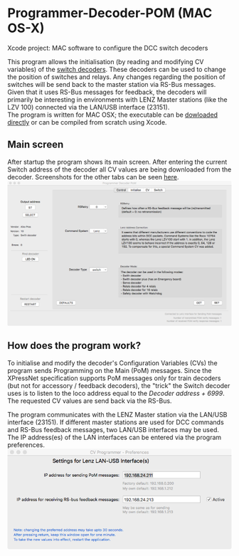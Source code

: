 # Programmer-Decoder-POM (MAC OS-X)
Xcode project: MAC software to configure the DCC switch decoders

This program allows the initialisation (by reading and modifying CV variables) of the [switch decoders](https://github.com/aikopras/OPENDECODER22). These decoders can be used to change the position of switches and relays. Any changes regarding the position of switches will be send back to the master station via RS-Bus  messages. Given that it uses RS-Bus messages for feedback, the decoders will primarily be interesting in environments with LENZ Master stations (like the LZV 100) connected via the LAN/USB interface (23151).<BR>
The program is written for MAC OSX; the executable can be [dowloaded directly](/Compiled%20Application/Programmer_Decoder_PoM.dmg) or can be compiled from scratch using Xcode.<BR>

## Main screen ## 
After startup the program shows its main screen. After entering the current Switch address of the decoder all CV values are being downloaded from the decoder. Screenshots for the other tabs can be seen [here](/Screenshots/).
![Main](/Screenshots/Control.png)


## How does the program work? ##
To initialise and modify the decoder's Configuration Variables (CVs) the program sends Programming on the Main (PoM) messages. Since the XPressNet specification  supports PoM messages only for train decoders (but not for accessory / feedback decoders), the "trick" the Switch decoder uses is to listen to the loco address equal to the <I>Decoder address + 6999</I>.<BR>
The requested CV values are send back via the RS-Bus.

The program communicates with the LENZ Master station via the LAN/USB interface (23151). If different master stations are used for DCC commands and RS-Bus feedback messages, two LAN/USB interfaces may be used. The IP address(es) of the LAN interfaces can be entered via the program preferences.<BR>
![Main](/Screenshots/Preferences.png)
